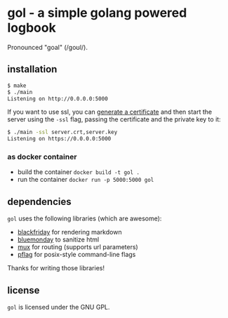 # gol - a simple golang powered logbook

Pronounced "goal" (/ɡoʊl/).

## installation

```sh
$ make
$ ./main
Listening on http://0.0.0.0:5000
```

If you want to use ssl, you can [generate a certificate](https://devcenter.heroku.com/articles/ssl-certificate-self#generate-private-key-and-certificate-signing-request)
and then start the server using the `-ssl` flag, passing the certificate
and the private key to it:

```sh
$ ./main -ssl server.crt,server.key
Listening on https://0.0.0.0:5000
```

### as docker container

- build the container `docker build -t gol .`
- run the container `docker run -p 5000:5000 gol`

## dependencies

`gol` uses the following libraries (which are awesome):

* [blackfriday](https://github.com/russross/blackfriday) for rendering
    markdown
* [bluemonday](https://godoc.org/github.com/microcosm-cc/bluemonday) to
    sanitize html
* [mux](https://github.com/gorilla/mux) for routing (supports url
    parameters)
* [pflag](https://github.com/ogier/pflag) for posix-style command-line
    flags

Thanks for writing those libraries!

## license

`gol` is licensed under the GNU GPL.
